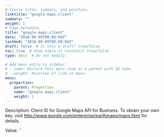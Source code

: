 ```yaml
---
# Course title, summary, and position.
linktitle: "google.maps.client"
summary: ""
weight: 1
# Page metadata.
title: "google.maps.client"
date: "2018-09-09T00:00:00Z"
lastmod: "2018-09-09T00:00:00Z"
draft: false  # Is this a draft? true/false
toc: true  # Show table of contents? true/false
type: docs  # Do not modify.

# Add menu entry to sidebar.
# - name: Declare this menu item as a parent with ID name.
# - weight: Position of link in menu.
menu:
  properties:
    parent: Properties
    name: "google.maps.client"
    weight: 1
---
```


Description: Client ID for Google Maps API for Business. To obtain your own key, visit http://www.google.com/enterprise/earthmaps/maps.html for details.


Value: ``